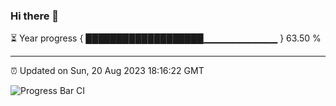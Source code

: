 ### Hi there 👋

⏳ Year progress { ███████████████████▁▁▁▁▁▁▁▁▁▁▁ } 63.50 %

---

⏰ Updated on Sun, 20 Aug 2023 18:16:22 GMT

![Progress Bar CI](https://github.com/liununu/liununu/workflows/Progress%20Bar%20CI/badge.svg)
